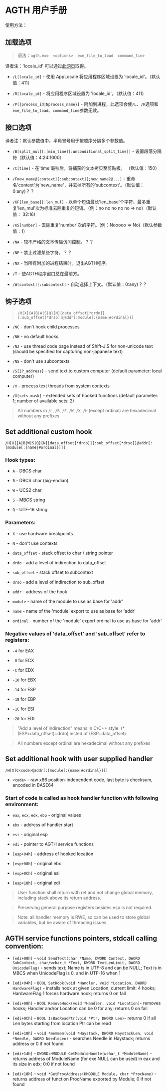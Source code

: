 # AGTH 用户手册

使用方法：

## 加载选项

> 语法：`agth.exe  <options>  exe_file_to_load  command_line`

译者注：'locale_id' 可以通过[此网页](https://ss64.com/locale.html)取得。

- `/L[locale_id]` - 使用 AppLocale 将应用程序区域设置为 'locale_id'。（默认值：411）

- `/R[locale_id]` - 将应用程序区域设置为 'locale_id'。（默认值：411）

- `/P[{process_id|Nprocess_name}]` - 附加到进程，此选项会使`/L`、`/R`选项和`exe_file_to_load`、`command_line`参数无效。

## 接口选项

译者注：默认参数值中，半角冒号用于按顺序分隔多个参数值。

- `/B[split_mul][:[min_time][:unconditional_split_time]]` - 设置段落分隔符（默认值：4:24:1000）

- `/C[time]` - 在'time'毫秒后，将捕获的文本拷贝至剪贴板。 （默认值：150）

- `/Fnew_name@[context][:subcontext][;new_name2@...]` - 重命名'context'为'new_name'，并去掉所有的'subcontext'。（默认值：0:any)？？

- `/KF[len_base][:len_mul]` - 以单个短语最长'len_base'个字符、最多重复'len_mul'次为标准去除重复的短语。（例：no no no no no => no）（默认值： 32:16)

- `/KS[number]` - 去除重复'number'次的字符。(例：Nooooo => No)（默认参数值：1）

- `/NA` - 较不严格的文本传输访问控制。？？

- `/NF` - 禁止过滤某些字符。？？

- `/NX` - 当所有附加的进程结束时，退出AGTH程序。

- `/T` - 使AGTH程序窗口总在最前方。

- `/W[context][:subcontext]` - 自动选择上下文。（默认值：0:any)？？

## 钩子选项

> `/H[X]{A|B|W|S|Q}[N][data_offset[*drdo]][:sub_offset[*drso]]@addr[:module[:{name|#ordinal}]]`

- `/NC` - don't hook child processes

- `/NH` - no default hooks

- `/NJ` - use thread code page instead of Shift-JIS for non-unicode text (should be specified for capturing non-japanese text)

- `/NS` - don't use subcontexts

- `/S[IP_address]` - send text to custom computer (default parameter: local computer)


- `/V` - process text threads from system contexts

- `/X[sets_mask]` - extended sets of hooked functions (default parameter: 1; number of available sets: 2)


> All numbers in `/L`, `/R`, `/F`, `/W`, `/X`, `/H` (except ordinal) are hexadecimal without any prefixes

## Set additional custom hook

`/H[X]{A|B|W|S|Q}[N][data_offset[*drdo]][:sub_offset[*drso]]@addr[:[module[:{name|#ordinal}]]]`

### Hook types:

- `A` - DBCS char

- `B` - DBCS char (big-endian)

- `W` - UCS2 char

- `S` - MBCS string

- `Q` - UTF-16 string

### Parameters:

- `X` - use hardware breakpoints

- `N` - don't use contexts

- `data_offset` - stack offset to char / string pointer

- `drdo` - add a level of indirection to data_offset

- `sub_offset` - stack offset to subcontext

- `drso` - add a level of indirection to sub_offset

- `addr` - address of the hook

- `module` - name of the module to use as base for 'addr'

- `name` - name of the 'module' export to use as base for 'addr'

- `ordinal` - number of the 'module' export ordinal to use as base for 'addr'

### Negative values of 'data_offset' and 'sub_offset' refer to registers:

- `-4` for EAX

- `-8` for ECX

- `-C` for EDX

- `-10` for EBX

- `-14` for ESP

- `-18` for EBP

- `-1C` for ESI

- `-20` for EDI


> "Add a level of indirection" means in C/C++ style: (*(ESP+data_offset)+drdo) insted of (ESP+data_offset)

> All numbers except ordinal are hexadecimal without any prefixes

## Set additional hook with user supplied handler

`/H[X]C<code>@addr[:[module[:{name|#ordinal}]]]`

- `<code>` - raw x86 position-independent code, last byte is checksum, encoded in BASE64

### Start of code is called as hook handler function with following environment:

- `eax`, `ecx`, `edx`, `ebp` - original values

- `ebx` - address of handler start

- `esi` - original esp

- `edi` - pointer to AGTH service functions

- `[esp+04h]` - address of hooked location

- `[esp+08h]` - original ebx

- `[esp+0Ch]` - original esi

- `[esp+10h]` - original edi


> User function shall return with ret and not change global memory, including stack above its return address.

> Preserving general purpose registers besides esp is not required.

> Note: all handler memory is RWE, so can be used to store global variables, but be aware of threading issues.

## AGTH service functions pointers, stdcall calling convention:

- `[edi+00h]` - `void SendText(char *Name, DWORD Context, DWORD SubContext, char/wchar_t *Text, DWORD TextLenLimit, DWORD UnicodeFlag)` - sends text; Name is in UTF-8 and can be NULL; Text is in MBCS when UnicodeFlag is 0, and in UTF-16 when 1

- `[edi+04h]` - `BOOL SetHook(void *Handler, void *Location, DWORD HardwareFlag)` - installs hook at given Location; current limit: 4 hooks; HardwareFlag 1 forces hardware hook; returns 0 on fail

- `[edi+08h]` - `BOOL RemoveHook(void *Handler, void *Location)`- removes hooks; Handler and/or Location can be 0 for any; returns 0 on fail

- `[edi+0Ch]` - `BOOL IsBadReadPtr(void *Ptr, DWORD Len)`- returns 0 if all Len bytes starting from location Ptr can be read

- `[edi+10h]` - `void *memmem(void *Haystack, DWORD HaystackLen, void *Needle, DWORD NeedleLen)` - searches Needle in Haystack; returns address or 0 if not found

- `[edi+14h]` - `DWORD:HMODULE GetModuleHandle(wchar_t *ModuleName)` - returns address of ModuleName (for exe NULL can be used) in eax and its size in edx; 0:0 if not found

- `[edi+18h]` - `void *GetProcAddress(HMODULE Module, char *ProcName)` - returns address of function ProcName exported by Module; 0 if not found
